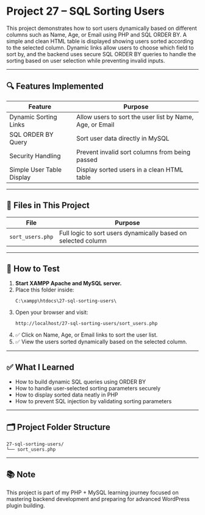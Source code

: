 # Project 27 – SQL Sorting Users

This project demonstrates how to sort users dynamically based on different columns such as Name, Age, or Email using PHP and SQL ORDER BY. A simple and clean HTML table is displayed showing users sorted according to the selected column. Dynamic links allow users to choose which field to sort by, and the backend uses secure SQL ORDER BY queries to handle the sorting based on user selection while preventing invalid inputs.

---

## 🔍 Features Implemented

| Feature | Purpose |
|---------|---------|
| Dynamic Sorting Links | Allow users to sort the user list by Name, Age, or Email |
| SQL ORDER BY Query | Sort user data directly in MySQL |
| Security Handling | Prevent invalid sort columns from being passed |
| Simple User Table Display | Display sorted users in a clean HTML table |

---

## 📁 Files in This Project

| File | Purpose |
|------|---------|
| `sort_users.php` | Full logic to sort users dynamically based on selected column |

---

## 🧪 How to Test

1. **Start XAMPP Apache and MySQL server.**
2. Place this folder inside:  
   ```
   C:\xampp\htdocs\27-sql-sorting-users\
   ```
3. Open your browser and visit:  
   ```
   http://localhost/27-sql-sorting-users/sort_users.php
   ```
4. ✅ Click on Name, Age, or Email links to sort the user list.
5. ✅ View the users sorted dynamically based on the selected column.

---

## ✅ What I Learned

- How to build dynamic SQL queries using ORDER BY  
- How to handle user-selected sorting parameters securely  
- How to display sorted data neatly in PHP  
- How to prevent SQL injection by validating sorting parameters

---

## 🗂 Project Folder Structure

```
27-sql-sorting-users/
└── sort_users.php
```

---

## 📚 Note

This project is part of my PHP + MySQL learning journey focused on mastering backend development and preparing for advanced WordPress plugin building.
